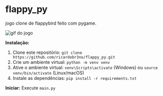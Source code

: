 # flappy_py

jogo clone de flappybird feito com pygame.

![gif do jogo](https://mega.nz/file/mctwRD7B#X-l086eHQOSWI-ui4QoPev8btgeY1eJvG_H5NWvjai4)

**Instalação:**

1. Clone este repositório: `git clone https://github.com/ricardobr3no/flappy_py.git`
2. Crie um ambiente virtual: `python -m venv venv`
3. Ative o ambiente virtual: `venv\Scripts\activate` (Windows) ou `source venv/bin/activate` (Linux/macOS)
4. Instale as dependências: `pip install -r requirements.txt`

**Iniciar:** Execute `main.py`
